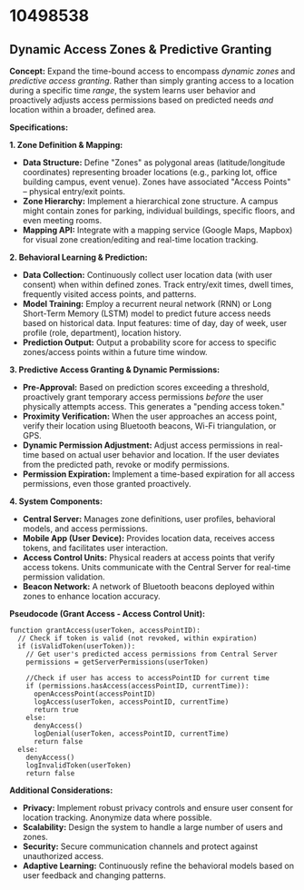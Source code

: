 # 10498538

## Dynamic Access Zones & Predictive Granting

**Concept:** Expand the time-bound access to encompass *dynamic zones* and *predictive access granting*. Rather than simply granting access to a location during a specific time *range*, the system learns user behavior and proactively adjusts access permissions based on predicted needs *and* location within a broader, defined area.

**Specifications:**

**1. Zone Definition & Mapping:**

*   **Data Structure:** Define "Zones" as polygonal areas (latitude/longitude coordinates) representing broader locations (e.g., parking lot, office building campus, event venue).  Zones have associated "Access Points" – physical entry/exit points.
*   **Zone Hierarchy:** Implement a hierarchical zone structure.  A campus might contain zones for parking, individual buildings, specific floors, and even meeting rooms.
*   **Mapping API:** Integrate with a mapping service (Google Maps, Mapbox) for visual zone creation/editing and real-time location tracking.

**2. Behavioral Learning & Prediction:**

*   **Data Collection:**  Continuously collect user location data (with user consent) when within defined zones. Track entry/exit times, dwell times, frequently visited access points, and patterns.
*   **Model Training:** Employ a recurrent neural network (RNN) or Long Short-Term Memory (LSTM) model to predict future access needs based on historical data.  Input features: time of day, day of week, user profile (role, department), location history.
*   **Prediction Output:**  Output a probability score for access to specific zones/access points within a future time window.

**3. Predictive Access Granting & Dynamic Permissions:**

*   **Pre-Approval:** Based on prediction scores exceeding a threshold, proactively grant temporary access permissions *before* the user physically attempts access.  This generates a "pending access token."
*   **Proximity Verification:** When the user approaches an access point, verify their location using Bluetooth beacons, Wi-Fi triangulation, or GPS.
*   **Dynamic Permission Adjustment:**  Adjust access permissions in real-time based on actual user behavior and location. If the user deviates from the predicted path, revoke or modify permissions.
*   **Permission Expiration:**  Implement a time-based expiration for all access permissions, even those granted proactively.

**4. System Components:**

*   **Central Server:** Manages zone definitions, user profiles, behavioral models, and access permissions.
*   **Mobile App (User Device):**  Provides location data, receives access tokens, and facilitates user interaction.
*   **Access Control Units:**  Physical readers at access points that verify access tokens.  Units communicate with the Central Server for real-time permission validation.
*   **Beacon Network:** A network of Bluetooth beacons deployed within zones to enhance location accuracy.

**Pseudocode (Grant Access - Access Control Unit):**

```
function grantAccess(userToken, accessPointID):
  // Check if token is valid (not revoked, within expiration)
  if (isValidToken(userToken)):
    // Get user's predicted access permissions from Central Server
    permissions = getServerPermissions(userToken)
    
    //Check if user has access to accessPointID for current time
    if (permissions.hasAccess(accessPointID, currentTime)):
      openAccessPoint(accessPointID)
      logAccess(userToken, accessPointID, currentTime)
      return true
    else:
      denyAccess()
      logDenial(userToken, accessPointID, currentTime)
      return false
  else:
    denyAccess()
    logInvalidToken(userToken)
    return false
```

**Additional Considerations:**

*   **Privacy:**  Implement robust privacy controls and ensure user consent for location tracking.  Anonymize data where possible.
*   **Scalability:** Design the system to handle a large number of users and zones.
*   **Security:** Secure communication channels and protect against unauthorized access.
*   **Adaptive Learning:** Continuously refine the behavioral models based on user feedback and changing patterns.